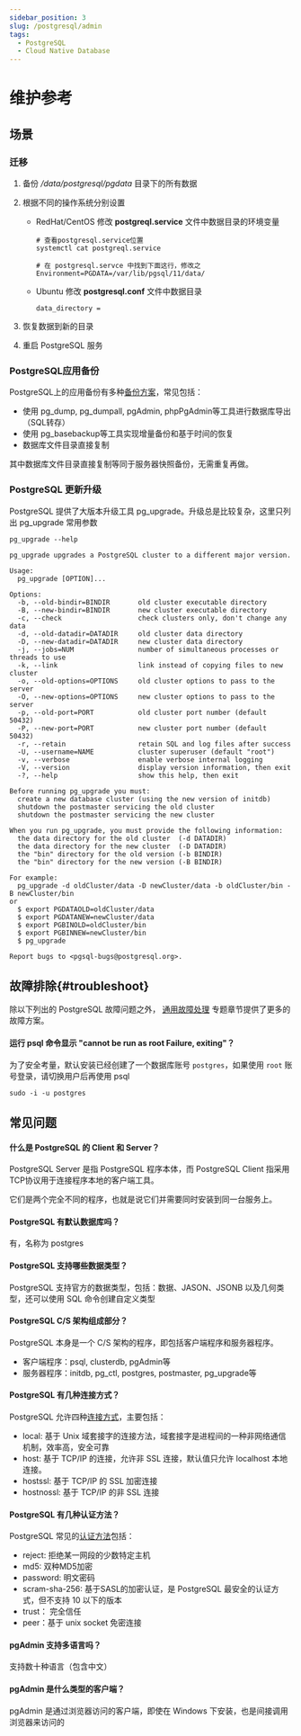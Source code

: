 ```yaml
---
sidebar_position: 3
slug: /postgresql/admin
tags:
  - PostgreSQL
  - Cloud Native Database
---
```


# 维护参考

## 场景

### 迁移

1. 备份 */data/postgresql/pgdata* 目录下的所有数据
2. 根据不同的操作系统分别设置

   * RedHat/CentOS  修改 **postgreql.service** 文件中数据目录的环境变量
      ```
      # 查看postgresql.service位置
      systemctl cat postgreql.service 

      # 在 postgresql.servce 中找到下面这行，修改之
      Environment=PGDATA=/var/lib/pgsql/11/data/
      ```
   * Ubuntu  修改 **postgresql.conf** 文件中数据目录
     ```
     data_directory =
     ```
3. 恢复数据到新的目录
4. 重启 PostgreSQL 服务

### PostgreSQL应用备份

PostgreSQL上的应用备份有多种[备份方案](https://www.postgresql.org/docs/12/backup.html)，常见包括：

* 使用 pg_dump, pg_dumpall, pgAdmin, phpPgAdmin等工具进行数据库导出（SQL转存）
* 使用 pg_basebackup等工具实现增量备份和基于时间的恢复
* 数据库文件目录直接复制

其中数据库文件目录直接复制等同于服务器快照备份，无需重复再做。

### PostgreSQL 更新升级

PostgreSQL 提供了大版本升级工具 pg_upgrade。升级总是比较复杂，这里只列出 pg_upgrade 常用参数

```
pg_upgrade --help

pg_upgrade upgrades a PostgreSQL cluster to a different major version.

Usage:
  pg_upgrade [OPTION]...

Options:
  -b, --old-bindir=BINDIR       old cluster executable directory
  -B, --new-bindir=BINDIR       new cluster executable directory
  -c, --check                   check clusters only, don't change any data
  -d, --old-datadir=DATADIR     old cluster data directory
  -D, --new-datadir=DATADIR     new cluster data directory
  -j, --jobs=NUM                number of simultaneous processes or threads to use
  -k, --link                    link instead of copying files to new cluster
  -o, --old-options=OPTIONS     old cluster options to pass to the server
  -O, --new-options=OPTIONS     new cluster options to pass to the server
  -p, --old-port=PORT           old cluster port number (default 50432)
  -P, --new-port=PORT           new cluster port number (default 50432)
  -r, --retain                  retain SQL and log files after success
  -U, --username=NAME           cluster superuser (default "root")
  -v, --verbose                 enable verbose internal logging
  -V, --version                 display version information, then exit
  -?, --help                    show this help, then exit

Before running pg_upgrade you must:
  create a new database cluster (using the new version of initdb)
  shutdown the postmaster servicing the old cluster
  shutdown the postmaster servicing the new cluster

When you run pg_upgrade, you must provide the following information:
  the data directory for the old cluster  (-d DATADIR)
  the data directory for the new cluster  (-D DATADIR)
  the "bin" directory for the old version (-b BINDIR)
  the "bin" directory for the new version (-B BINDIR)

For example:
  pg_upgrade -d oldCluster/data -D newCluster/data -b oldCluster/bin -B newCluster/bin
or
  $ export PGDATAOLD=oldCluster/data
  $ export PGDATANEW=newCluster/data
  $ export PGBINOLD=oldCluster/bin
  $ export PGBINNEW=newCluster/bin
  $ pg_upgrade

Report bugs to <pgsql-bugs@postgresql.org>.
```

## 故障排除{#troubleshoot}

除以下列出的 PostgreSQL 故障问题之外， [通用故障处理](../troubleshoot) 专题章节提供了更多的故障方案。 

#### 运行 psql 命令显示 "cannot be run as root Failure, exiting"？

为了安全考量，默认安装已经创建了一个数据库账号 `postgres`，如果使用 `root` 账号登录，请切换用户后再使用 psql
```
sudo -i -u postgres
```

## 常见问题

#### 什么是 PostgreSQL 的 Client 和 Server？

PostgreSQL Server 是指 PostgreSQL 程序本体，而 PostgreSQL Client 指采用TCP协议用于连接程序本地的客户端工具。  

它们是两个完全不同的程序，也就是说它们并需要同时安装到同一台服务上。

#### PostgreSQL 有默认数据库吗？

有，名称为 postgres

#### PostgreSQL 支持哪些数据类型？

PostgreSQL 支持官方的数据类型，包括：数据、JASON、JSONB 以及几何类型，还可以使用 SQL 命令创建自定义类型

#### PostgreSQL  C/S 架构组成部分？

PostgreSQL 本身是一个 C/S 架构的程序，即包括客户端程序和服务器程序。

* 客户端程序：psql, clusterdb, pgAdmin等
* 服务器程序：initdb, pg_ctl, postgres, postmaster, pg_upgrade等

#### PostgreSQL 有几种连接方式？

PostgreSQL 允许四种[连接方式](https://www.cnblogs.com/flying-tiger/p/5983588.html?tdsourcetag=s_pcqq_aiomsg)，主要包括：

* local: 基于 Unix 域套接字的连接方法，域套接字是进程间的一种非网络通信机制，效率高，安全可靠
* host: 基于 TCP/IP 的连接，允许非 SSL 连接，默认值只允许 localhost 本地连接。
* hostssl: 基于 TCP/IP 的 SSL 加密连接
* hostnossl: 基于 TCP/IP 的非 SSL 连接

#### PostgreSQL 有几种认证方法？

PostgreSQL 常见的[认证方法](https://www.postgresql.org/docs/current/auth-methods.html)包括：

* reject: 拒绝某一网段的少数特定主机
* md5: 双种MD5加密
* password: 明文密码
* scram-sha-256: 基于SASL的加密认证，是 PostgreSQL 最安全的认证方式，但不支持 10 以下的版本
* trust： 完全信任
* peer：基于 unix socket 免密连接

#### pgAdmin 支持多语言吗？

支持数十种语言（包含中文）

#### pgAdmin 是什么类型的客户端？

pgAdmin 是通过浏览器访问的客户端，即使在 Windows 下安装，也是间接调用浏览器来访问的
